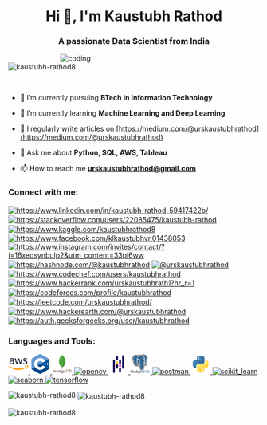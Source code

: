 <h1 align="center">Hi 👋, I'm Kaustubh Rathod</h1>
<h3 align="center">A passionate Data Scientist from India</h3>

<img align="right" alt="coding" width="400" src="https://user-images.githubusercontent.com/55389276/140866485-8fb1c876-9a8f-4d6a-98dc-08c4981eaf70.gif">

<p align="left"> <img src="https://komarev.com/ghpvc/?username=kaustubh-rathod8&label=Profile%20views&color=0e75b6&style=flat" alt="kaustubh-rathod8" /> </p>

<p align="left"> <a href="https://twitter.com/" target="blank"><img src="https://img.shields.io/twitter/follow/?logo=twitter&style=for-the-badge" alt="" /></a> </p>

- 🔭 I’m currently pursuing **BTech in Information Technology**

- 🌱 I’m currently learning **Machine Learning and Deep Learning**

- 📝 I regularly write articles on [https://medium.com/@urskaustubhrathod](https://medium.com/@urskaustubhrathod)

- 💬 Ask me about **Python, SQL, AWS, Tableau**

- 📫 How to reach me **urskaustubhrathod@gmail.com**

<h3 align="left">Connect with me:</h3>
<p align="left">
<a href="https://linkedin.com/in/https://www.linkedin.com/in/kaustubh-rathod-59417422b/" target="blank"><img align="center" src="https://raw.githubusercontent.com/rahuldkjain/github-profile-readme-generator/master/src/images/icons/Social/linked-in-alt.svg" alt="https://www.linkedin.com/in/kaustubh-rathod-59417422b/" height="30" width="40" /></a>
<a href="https://stackoverflow.com/users/https://stackoverflow.com/users/22085475/kaustubh-rathod" target="blank"><img align="center" src="https://raw.githubusercontent.com/rahuldkjain/github-profile-readme-generator/master/src/images/icons/Social/stack-overflow.svg" alt="https://stackoverflow.com/users/22085475/kaustubh-rathod" height="30" width="40" /></a>
<a href="https://kaggle.com/https://www.kaggle.com/kaustubhrathod8" target="blank"><img align="center" src="https://raw.githubusercontent.com/rahuldkjain/github-profile-readme-generator/master/src/images/icons/Social/kaggle.svg" alt="https://www.kaggle.com/kaustubhrathod8" height="30" width="40" /></a>
<a href="https://fb.com/https://www.facebook.com/klkaustubhvr.01438053" target="blank"><img align="center" src="https://raw.githubusercontent.com/rahuldkjain/github-profile-readme-generator/master/src/images/icons/Social/facebook.svg" alt="https://www.facebook.com/klkaustubhvr.01438053" height="30" width="40" /></a>
<a href="https://instagram.com/https://www.instagram.com/invites/contact/?i=16xeosynbulp2&utm_content=33pi6ww" target="blank"><img align="center" src="https://raw.githubusercontent.com/rahuldkjain/github-profile-readme-generator/master/src/images/icons/Social/instagram.svg" alt="https://www.instagram.com/invites/contact/?i=16xeosynbulp2&utm_content=33pi6ww" height="30" width="40" /></a>
<a href="https://hashnode.com/https://hashnode.com/@kaustubhrathod" target="blank"><img align="center" src="https://raw.githubusercontent.com/rahuldkjain/github-profile-readme-generator/master/src/images/icons/Social/hashnode.svg" alt="https://hashnode.com/@kaustubhrathod" height="30" width="40" /></a>
<a href="https://medium.com/@urskaustubhrathod" target="blank"><img align="center" src="https://raw.githubusercontent.com/rahuldkjain/github-profile-readme-generator/master/src/images/icons/Social/medium.svg" alt="@urskaustubhrathod" height="30" width="40" /></a>
<a href="https://www.codechef.com/users/https://www.codechef.com/users/kaustubhrathod" target="blank"><img align="center" src="https://cdn.jsdelivr.net/npm/simple-icons@3.1.0/icons/codechef.svg" alt="https://www.codechef.com/users/kaustubhrathod" height="30" width="40" /></a>
<a href="https://www.hackerrank.com/https://www.hackerrank.com/urskaustubhrath1?hr_r=1" target="blank"><img align="center" src="https://raw.githubusercontent.com/rahuldkjain/github-profile-readme-generator/master/src/images/icons/Social/hackerrank.svg" alt="https://www.hackerrank.com/urskaustubhrath1?hr_r=1" height="30" width="40" /></a>
<a href="https://codeforces.com/profile/https://codeforces.com/profile/kaustubhrathod" target="blank"><img align="center" src="https://raw.githubusercontent.com/rahuldkjain/github-profile-readme-generator/master/src/images/icons/Social/codeforces.svg" alt="https://codeforces.com/profile/kaustubhrathod" height="30" width="40" /></a>
<a href="https://www.leetcode.com/https://leetcode.com/urskaustubhrathod/" target="blank"><img align="center" src="https://raw.githubusercontent.com/rahuldkjain/github-profile-readme-generator/master/src/images/icons/Social/leet-code.svg" alt="https://leetcode.com/urskaustubhrathod/" height="30" width="40" /></a>
<a href="https://www.hackerearth.com/https://www.hackerearth.com/@urskaustubhrathod" target="blank"><img align="center" src="https://raw.githubusercontent.com/rahuldkjain/github-profile-readme-generator/master/src/images/icons/Social/hackerearth.svg" alt="https://www.hackerearth.com/@urskaustubhrathod" height="30" width="40" /></a>
<a href="https://auth.geeksforgeeks.org/user/https://auth.geeksforgeeks.org/user/kaustubhrathod" target="blank"><img align="center" src="https://raw.githubusercontent.com/rahuldkjain/github-profile-readme-generator/master/src/images/icons/Social/geeks-for-geeks.svg" alt="https://auth.geeksforgeeks.org/user/kaustubhrathod" height="30" width="40" /></a>
</p>

<h3 align="left">Languages and Tools:</h3>
<p align="left"> <a href="https://aws.amazon.com" target="_blank" rel="noreferrer"> <img src="https://raw.githubusercontent.com/devicons/devicon/master/icons/amazonwebservices/amazonwebservices-original-wordmark.svg" alt="aws" width="40" height="40"/> </a> <a href="https://www.w3schools.com/cpp/" target="_blank" rel="noreferrer"> <img src="https://raw.githubusercontent.com/devicons/devicon/master/icons/cplusplus/cplusplus-original.svg" alt="cplusplus" width="40" height="40"/> </a> <a href="https://www.mongodb.com/" target="_blank" rel="noreferrer"> <img src="https://raw.githubusercontent.com/devicons/devicon/master/icons/mongodb/mongodb-original-wordmark.svg" alt="mongodb" width="40" height="40"/> </a> <a href="https://opencv.org/" target="_blank" rel="noreferrer"> <img src="https://www.vectorlogo.zone/logos/opencv/opencv-icon.svg" alt="opencv" width="40" height="40"/> </a> <a href="https://pandas.pydata.org/" target="_blank" rel="noreferrer"> <img src="https://raw.githubusercontent.com/devicons/devicon/2ae2a900d2f041da66e950e4d48052658d850630/icons/pandas/pandas-original.svg" alt="pandas" width="40" height="40"/> </a> <a href="https://www.postgresql.org" target="_blank" rel="noreferrer"> <img src="https://raw.githubusercontent.com/devicons/devicon/master/icons/postgresql/postgresql-original-wordmark.svg" alt="postgresql" width="40" height="40"/> </a> <a href="https://postman.com" target="_blank" rel="noreferrer"> <img src="https://www.vectorlogo.zone/logos/getpostman/getpostman-icon.svg" alt="postman" width="40" height="40"/> </a> <a href="https://www.python.org" target="_blank" rel="noreferrer"> <img src="https://raw.githubusercontent.com/devicons/devicon/master/icons/python/python-original.svg" alt="python" width="40" height="40"/> </a> <a href="https://scikit-learn.org/" target="_blank" rel="noreferrer"> <img src="https://upload.wikimedia.org/wikipedia/commons/0/05/Scikit_learn_logo_small.svg" alt="scikit_learn" width="40" height="40"/> </a> <a href="https://seaborn.pydata.org/" target="_blank" rel="noreferrer"> <img src="https://seaborn.pydata.org/_images/logo-mark-lightbg.svg" alt="seaborn" width="40" height="40"/> </a> <a href="https://www.tensorflow.org" target="_blank" rel="noreferrer"> <img src="https://www.vectorlogo.zone/logos/tensorflow/tensorflow-icon.svg" alt="tensorflow" width="40" height="40"/> </a> </p>

<p><img align="left" src="https://github-readme-stats.vercel.app/api/top-langs?username=kaustubh-rathod8&show_icons=true&locale=en&layout=compact" alt="kaustubh-rathod8" /></p>

<p>&nbsp;<img align="center" src="https://github-readme-stats.vercel.app/api?username=kaustubh-rathod8&show_icons=true&locale=en" alt="kaustubh-rathod8" /></p>

<p><img align="center" src="https://github-readme-streak-stats.herokuapp.com/?user=kaustubh-rathod8&" alt="kaustubh-rathod8" /></p>

